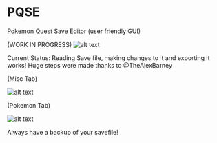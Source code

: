 # PQSE
Pokemon Quest Save Editor (user friendly GUI)

(WORK IN PROGRESS)
![alt text](https://github.com/xSillusx/PQSE/blob/master/screen.PNG)


Current Status: Reading Save file, making changes to it and exporting it works!
Huge steps were made thanks to @TheAlexBarney

(Misc Tab)

![alt text](https://github.com/xSillusx/PQSE/blob/master/screen2.PNG)

(Pokemon Tab)

![alt text](https://github.com/xSillusx/PQSE/blob/master/screen3.PNG)



Always have a backup of your savefile!
